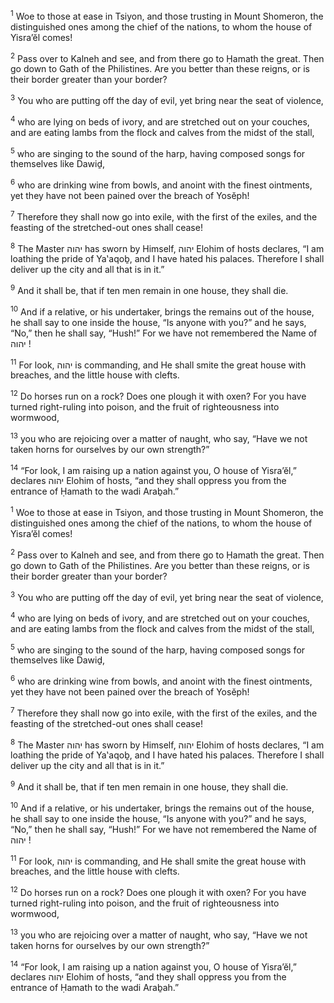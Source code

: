 <sup>1</sup> Woe to those at ease in Tsiyon, and those trusting in Mount Shomeron, the distinguished ones among the chief of the nations, to whom the house of Yisra’ĕl comes!

<sup>2</sup> Pass over to Kalneh and see, and from there go to Ḥamath the great. Then go down to Gath of the Philistines. Are you better than these reigns, or is their border greater than your border?

<sup>3</sup> You who are putting off the day of evil, yet bring near the seat of violence,

<sup>4</sup> who are lying on beds of ivory, and are stretched out on your couches, and are eating lambs from the flock and calves from the midst of the stall,

<sup>5</sup> who are singing to the sound of the harp, having composed songs for themselves like Dawiḏ,

<sup>6</sup> who are drinking wine from bowls, and anoint with the finest ointments, yet they have not been pained over the breach of Yosĕph!

<sup>7</sup> Therefore they shall now go into exile, with the first of the exiles, and the feasting of the stretched-out ones shall cease!

<sup>8</sup> The Master יהוה has sworn by Himself, יהוה Elohim of hosts declares, “I am loathing the pride of Ya‛aqoḇ, and I have hated his palaces. Therefore I shall deliver up the city and all that is in it.”

<sup>9</sup> And it shall be, that if ten men remain in one house, they shall die.

<sup>10</sup> And if a relative, or his undertaker, brings the remains out of the house, he shall say to one inside the house, “Is anyone with you?” and he says, “No,” then he shall say, “Hush!” For we have not remembered the Name of יהוה !

<sup>11</sup> For look, יהוה is commanding, and He shall smite the great house with breaches, and the little house with clefts.

<sup>12</sup> Do horses run on a rock? Does one plough it with oxen? For you have turned right-ruling into poison, and the fruit of righteousness into wormwood,

<sup>13</sup> you who are rejoicing over a matter of naught, who say, “Have we not taken horns for ourselves by our own strength?”

<sup>14</sup> “For look, I am raising up a nation against you, O house of Yisra’ĕl,” declares יהוה Elohim of hosts, “and they shall oppress you from the entrance of Ḥamath to the wadi Araḇah.”

<sup>1</sup> Woe to those at ease in Tsiyon, and those trusting in Mount Shomeron, the distinguished ones among the chief of the nations, to whom the house of Yisra’ĕl comes!

<sup>2</sup> Pass over to Kalneh and see, and from there go to Ḥamath the great. Then go down to Gath of the Philistines. Are you better than these reigns, or is their border greater than your border?

<sup>3</sup> You who are putting off the day of evil, yet bring near the seat of violence,

<sup>4</sup> who are lying on beds of ivory, and are stretched out on your couches, and are eating lambs from the flock and calves from the midst of the stall,

<sup>5</sup> who are singing to the sound of the harp, having composed songs for themselves like Dawiḏ,

<sup>6</sup> who are drinking wine from bowls, and anoint with the finest ointments, yet they have not been pained over the breach of Yosĕph!

<sup>7</sup> Therefore they shall now go into exile, with the first of the exiles, and the feasting of the stretched-out ones shall cease!

<sup>8</sup> The Master יהוה has sworn by Himself, יהוה Elohim of hosts declares, “I am loathing the pride of Ya‛aqoḇ, and I have hated his palaces. Therefore I shall deliver up the city and all that is in it.”

<sup>9</sup> And it shall be, that if ten men remain in one house, they shall die.

<sup>10</sup> And if a relative, or his undertaker, brings the remains out of the house, he shall say to one inside the house, “Is anyone with you?” and he says, “No,” then he shall say, “Hush!” For we have not remembered the Name of יהוה !

<sup>11</sup> For look, יהוה is commanding, and He shall smite the great house with breaches, and the little house with clefts.

<sup>12</sup> Do horses run on a rock? Does one plough it with oxen? For you have turned right-ruling into poison, and the fruit of righteousness into wormwood,

<sup>13</sup> you who are rejoicing over a matter of naught, who say, “Have we not taken horns for ourselves by our own strength?”

<sup>14</sup> “For look, I am raising up a nation against you, O house of Yisra’ĕl,” declares יהוה Elohim of hosts, “and they shall oppress you from the entrance of Ḥamath to the wadi Araḇah.”

